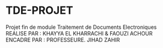 # TDE-PROJET
Projet fin de module Traitement de Documents Electroniques\
REALISE PAR : KHAYYA EL KHARRACHI & FAOUZI ACHOUR\
ENCADRE PAR : PROFESSEURE. JIHAD ZAHIR
